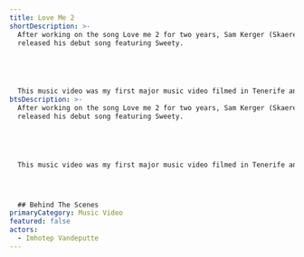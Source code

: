```yaml
---
title: Love Me 2
shortDescription: >-
  After working on the song Love me 2 for two years, Sam Kerger (Skaerex)
  released his debut song featuring Sweety.


  ​


  This music video was my first major music video filmed in Tenerife and I personally fell in love with the cinematic look of this island
btsDescription: >-
  After working on the song Love me 2 for two years, Sam Kerger (Skaerex)
  released his debut song featuring Sweety.


  ​


  This music video was my first major music video filmed in Tenerife and I personally fell in love with the cinematic look of this island




  ## Behind The Scenes
primaryCategory: Music Video
featured: false
actors:
  - Imhotep Vandeputte
---
```

